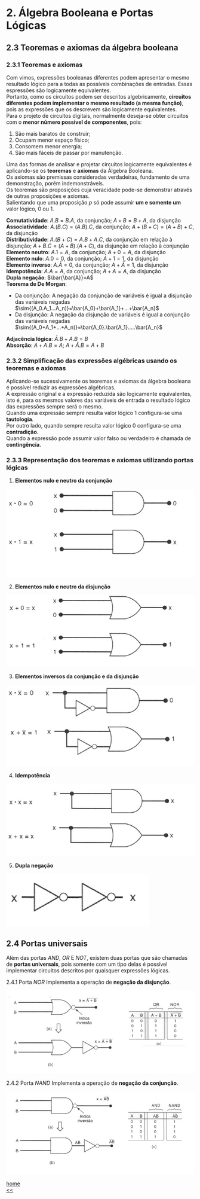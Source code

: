 # 2. Álgebra Booleana e Portas Lógicas

## 2.3 Teoremas e axiomas da álgebra booleana

### 2.3.1 Teoremas e axiomas
Com vimos, expressões booleanas diferentes podem apresentar o mesmo resultado lógico para a todas as possíveis combinações de entradas.
Essas espressões são logicamente equivalentes.   
Portanto, como os circuitos podem ser descritos algebricamente, **circuitos diferentes podem implementar o mesmo resultado (a mesma função)**,
pois as expressões que os descrevem são logicamente equivalentes.  
Para o projeto de circuitos digitais, normalmente deseja-se obter circuitos com o **menor número possível de componentes**, pois:
1. São mais baratos de construir;
2. Ocupam menor espaço físico;
3. Consomem menor energia;
4. São mais fáceis de passar por manutenção.  


Uma das formas de analisar e projetar circuitos logicamente equivalentes é aplicando-se os **teoremas** e **axiomas** da Álgebra Booleana.  
Os axiomas são premissas consideradas verdadeiras, fundamento de uma demonstração, porém indemonstráveis.  
Os teoremas são proposições cuja veracidade pode-se demonstrar através de outras proposições e axiomas.  
Salientando que uma proposição *p* só pode assumir **um e somente um** valor lógico, 0 ou 1.

**Comutatividade**: $A.B=B.A$, da conjunção; $A+B=B+A$, da disjunção  
**Associatividade**: $A.(B.C)=(A.B).C$, da conjunção; $A+(B+C)=(A+B)+C$, da disjunção    
**Distributividade**: $A.(B+C)=A.B+A.C$, da conjunção em relação à disjunção; $A+B.C=(A+B).(A+C)$, da disjunção em relação à conjunção  
**Elemento neutro**: $A.1=A$, da conjunção; $A+0=A$, da disjunção  
**Elemento nulo**: $A.0=0$, da conjunção; $A+1=1$, da disjunção  
**Elemento inverso**: $A.\bar{A}=0$, da conjunção; $A+\bar{A}=1$, da disjunção  
**Idempotência**: $A.A=A$, da conjunção; $A+A=A$, da disjunção  
**Dupla negação**: $\bar{\bar{A}}=A$  
**Teorema de De Morgan**:
- Da conjunção: A negação da conjunção de variáveis é igual a disjunção das variáveis negadas  
$\sim{(A_0.A_1...A_n)}=\bar{A_0}+\bar{A_1}+...+\bar{A_n}$
- Da disjunção: A negação da disjunção de variáveis é igual a conjunção das variáveis negadas  
$\sim{(A_0+A_1+...+A_n)}=\bar{A_0}.\bar{A_1}.....\bar{A_n}$  

**Adjacência lógica**: $\bar{A}.B+A.B=B$    
**Absorção**: $A+A.B=A$; $A+\bar{A}.B=A+B$

### 2.3.2 Simplificação das expressões algébricas usando os teoremas e axiomas

Aplicando-se sucessivamente os teoremas e axiomas da álgebra booleana é possível reduzir as expressões algébricas.  
A expressão original e a expressão reduzida são logicamente equivalentes, isto é, para os mesmos valores das variáveis de entrada o resultado lógico das expressões sempre será o mesmo.  
Quando uma expressão sempre resulta valor lógico 1 configura-se uma **tautologia**.  
Por outro lado, quando sempre resulta valor lógico 0 configura-se uma **contradição**.  
Quando a expressão pode assumir valor falso ou verdadeiro é chamada de **contingência**.

### 2.3.3 Representação dos teoremas e axiomas utilizando portas lógicas

1. **Elementos nulo e neutro da conjunção**  

![Elementos nulo e neutro da conjunção](/sisdig_aulas/images_sisdig/nulo_conjuncao.jpg)

2. **Elementos nulo e neutro da disjunção**  

![Elementos nulo e neutro da conjunção](/sisdig_aulas/images_sisdig/nulo_disjuncao.jpg)

3. **Elementos inversos da conjunção e da disjunção**  

![Elementos inversos](/sisdig_aulas/images_sisdig/inverso.jpg)

4. **Idempotência**

![Idempotência](/sisdig_aulas/images_sisdig/idempotencia.jpg)

5. **Dupla negação**

![Idempotência](/sisdig_aulas/images_sisdig/dupla_negacao.jpg)

## 2.4 Portas universais 
Além das portas *AND*, *OR* E *NOT*, existem duas portas que são chamadas de **portas universais**, pois somente com um tipo delas é possível implementar circuitos descritos por quaisquer expressões lógicas.  

2.4.1 Porta *NOR*
Implementa a operação de **negação da disjunção**.

![Porta NOR](/sisdig_aulas/images_sisdig/nor.jpg)

2.4.2 Porta *NAND*
Implementa a operação de **negação da conjunção**.

![Porta NOR](/sisdig_aulas/images_sisdig/nand.jpg)


[home](https://github.com/claytonjasilva/claytonjasilva.github.io/blob/main/sisdig_aulas.md)  
[<<](algebraPortasLogicas1.md)






